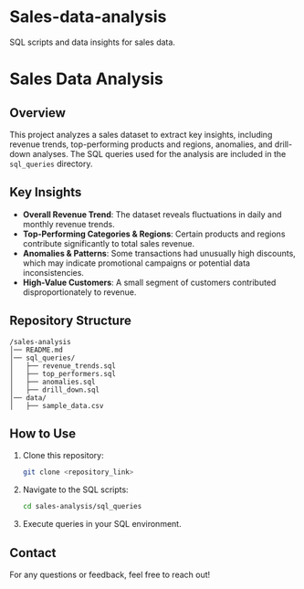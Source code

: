 # Sales-data-analysis
SQL scripts and data insights for sales data.


# Sales Data Analysis

## Overview
This project analyzes a sales dataset to extract key insights, including revenue trends, top-performing products and regions, anomalies, and drill-down analyses. The SQL queries used for the analysis are included in the `sql_queries` directory.

## Key Insights
- **Overall Revenue Trend**: The dataset reveals fluctuations in daily and monthly revenue trends.
- **Top-Performing Categories & Regions**: Certain products and regions contribute significantly to total sales revenue.
- **Anomalies & Patterns**: Some transactions had unusually high discounts, which may indicate promotional campaigns or potential data inconsistencies.
- **High-Value Customers**: A small segment of customers contributed disproportionately to revenue.

## Repository Structure
```
/sales-analysis
│── README.md                
│── sql_queries/
│   ├── revenue_trends.sql   
│   ├── top_performers.sql   
│   ├── anomalies.sql        
│   ├── drill_down.sql       
│── data/
│   ├── sample_data.csv      
```

## How to Use
1. Clone this repository:
   ```bash
   git clone <repository_link>
   ```
2. Navigate to the SQL scripts:
   ```bash
   cd sales-analysis/sql_queries
   ```
3. Execute queries in your SQL environment.

## Contact
For any questions or feedback, feel free to reach out!

